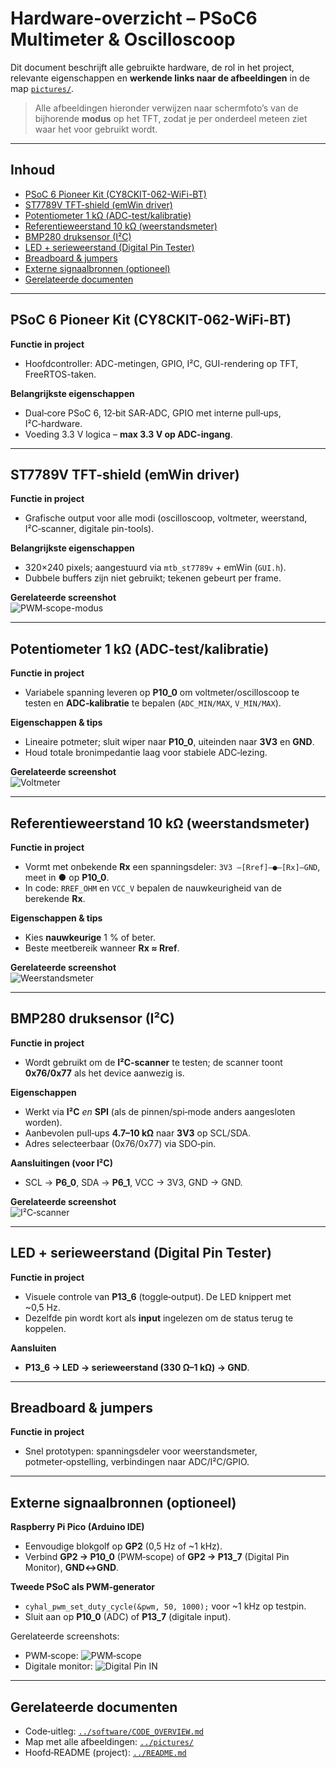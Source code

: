 # Hardware-overzicht – PSoC6 Multimeter & Oscilloscoop

Dit document beschrijft alle gebruikte hardware, de rol in het project, relevante eigenschappen en **werkende links naar de afbeeldingen** in de map [`pictures/`](../pictures).

> Alle afbeeldingen hieronder verwijzen naar schermfoto’s van de bijhorende **modus** op het TFT, zodat je per onderdeel meteen ziet waar het voor gebruikt wordt.

---

## Inhoud
- [PSoC 6 Pioneer Kit (CY8CKIT-062-WiFi-BT)](#psoc-6-pioneer-kit-cy8ckit-062-wifi-bt)
- [ST7789V TFT-shield (emWin driver)](#st7789v-tft-shield-emwin-driver)
- [Potentiometer 1 kΩ (ADC-test/kalibratie)](#potentiometer-1-kω-adc-testkalibratie)
- [Referentieweerstand 10 kΩ (weerstandsmeter)](#referentieweerstand-10-kω-weerstandsmeter)
- [BMP280 druksensor (I²C)](#bmp280-druksensor-i²c)
- [LED + serieweerstand (Digital Pin Tester)](#led--serieweerstand-digital-pin-tester)
- [Breadboard & jumpers](#breadboard--jumpers)
- [Externe signaalbronnen (optioneel)](#externe-signaalbronnen-optioneel)
- [Gerelateerde documenten](#gerelateerde-documenten)

---

## PSoC 6 Pioneer Kit (CY8CKIT-062-WiFi-BT)

**Functie in project**  
- Hoofdcontroller: ADC-metingen, GPIO, I²C, GUI-rendering op TFT, FreeRTOS-taken.

**Belangrijkste eigenschappen**  
- Dual‑core PSoC 6, 12‑bit SAR‑ADC, GPIO met interne pull‑ups, I²C‑hardware.  
- Voeding 3.3 V logica – **max 3.3 V op ADC-ingang**.


---

## ST7789V TFT-shield (emWin driver)

**Functie in project**  
- Grafische output voor alle modi (oscilloscoop, voltmeter, weerstand, I²C‑scanner, digitale pin-tools).

**Belangrijkste eigenschappen**  
- 320×240 pixels; aangestuurd via `mtb_st7789v` + emWin (`GUI.h`).  
- Dubbele buffers zijn niet gebruikt; tekenen gebeurt per frame.

**Gerelateerde screenshot**  
![PWM‑scope-modus](../pictures/modus_pwm_scope.png)

---

## Potentiometer 1 kΩ (ADC-test/kalibratie)

**Functie in project**  
- Variabele spanning leveren op **P10_0** om voltmeter/oscilloscoop te testen en **ADC‑kalibratie** te bepalen (`ADC_MIN/MAX`, `V_MIN/MAX`).

**Eigenschappen & tips**  
- Lineaire potmeter; sluit wiper naar **P10_0**, uiteinden naar **3V3** en **GND**.  
- Houd totale bronimpedantie laag voor stabiele ADC‑lezing.

**Gerelateerde screenshot**  
![Voltmeter](../pictures/modus_vmeter.png)

---

## Referentieweerstand 10 kΩ (weerstandsmeter)

**Functie in project**  
- Vormt met onbekende **Rx** een spanningsdeler: `3V3 —[Rref]—●—[Rx]—GND`, meet in **●** op **P10_0**.  
- In code: `RREF_OHM` en `VCC_V` bepalen de nauwkeurigheid van de berekende **Rx**.

**Eigenschappen & tips**  
- Kies **nauwkeurige** 1 % of beter.  
- Beste meetbereik wanneer **Rx ≈ Rref**.

**Gerelateerde screenshot**  
![Weerstandsmeter](../pictures/modus_weerstand.png)

---

## BMP280 druksensor (I²C)

**Functie in project**  
- Wordt gebruikt om de **I²C‑scanner** te testen; de scanner toont **0x76/0x77** als het device aanwezig is.

**Eigenschappen**  
- Werkt via **I²C** *en* **SPI** (als de pinnen/spi‑mode anders aangesloten worden).  
- Aanbevolen pull‑ups **4.7–10 kΩ** naar **3V3** op SCL/SDA.  
- Adres selecteerbaar (0x76/0x77) via SDO‑pin.

**Aansluitingen (voor I²C)**  
- SCL → **P6_0**, SDA → **P6_1**, VCC → 3V3, GND → GND.

**Gerelateerde screenshot**  
![I²C‑scanner](../pictures/modus_i2c_scan.png)

---

## LED + serieweerstand (Digital Pin Tester)

**Functie in project**  
- Visuele controle van **P13_6** (toggle‑output). De LED knippert met ~0,5 Hz.  
- Dezelfde pin wordt kort als **input** ingelezen om de status terug te koppelen.

**Aansluiten**  
- **P13_6 → LED → serieweerstand (330 Ω–1 kΩ) → GND**.


---

## Breadboard & jumpers

**Functie in project**  
- Snel prototypen: spanningsdeler voor weerstandsmeter, potmeter‑opstelling, verbindingen naar ADC/I²C/GPIO.


---

## Externe signaalbronnen (optioneel)

**Raspberry Pi Pico (Arduino IDE)**  
- Eenvoudige blokgolf op **GP2** (0,5 Hz of ~1 kHz).  
- Verbind **GP2 → P10_0** (PWM‑scope) of **GP2 → P13_7** (Digital Pin Monitor), **GND↔GND**.

**Tweede PSoC als PWM‑generator**  
- `cyhal_pwm_set_duty_cycle(&pwm, 50, 1000);` voor ~1 kHz op testpin.  
- Sluit aan op **P10_0** (ADC) of **P13_7** (digitale input).

Gerelateerde screenshots:  
- PWM‑scope: ![PWM‑scope](../pictures/modus_pwm_scope.png)  
- Digitale monitor: ![Digital Pin IN](../pictures/modus_digpin_in.png)

---

## Gerelateerde documenten

- Code‑uitleg: [`../software/CODE_OVERVIEW.md`](../software/CODE_OVERVIEW.md)  
- Map met alle afbeeldingen: [`../pictures/`](../pictures)  
- Hoofd‑README (project): [`../README.md`](../README.md)

